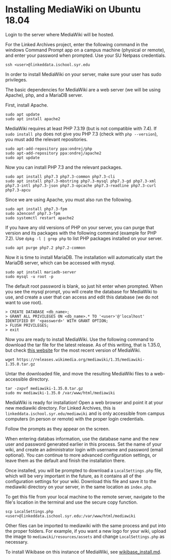 # Installing MediaWiki on Ubuntu 18.04

Login to the server where MediaWiki will be hosted. 

For the Linked Archives project, enter the following command in the windows Command Prompt app on a campus machine (physical or remote), and enter your password when prompted. Use your SU Netpass credentials.  

```.env
ssh <user>@linkeddata.ischool.syr.edu
```

In order to install MediaWiki on your server, make sure your user has sudo privileges.

The basic dependencies for MediaWiki are a web server (we will be using Apache), php, and a MariaDB server.

First, install Apache.

```.env
sudo apt update
sudo apt install apache2
```

MediaWiki requires at least PHP 7.3.19 (but is not compatible with 7.4). If `sudo install php` does not give you PHP 7.3 (check with `php --version`), you must add the relevant repositories.

```.env
sudo apt-add-repository ppa:ondrej/php
sudo apt-add-repository ppa:ondrej/apache2
sudo apt update
``` 

Now you can install PHP 7.3 and the relevant packages.

```.env
sudo apt install php7.3 php7.3-common php7.3-cli
sudo apt install php7.3-mbstring php7.3-mysql php7.3-gd php7.3-xml php7.3-intl php7.3-json php7.3-opcache php7.3-readline php7.3-curl php7.3-apcu
```

Since we are using Apache, you must also run the following.

```.env
sudo apt install php7.3-fpm
sudo a2enconf php7.3-fpm
sudo systemctl restart apache2
```

If you have any old versions of PHP on your server, you can purge that version and its packages with the following command (example for PHP 7.2). Use `dpkg -l | grep php` to list PHP packages installed on your server.

```.env
sudo apt purge php7.2 php7.2-common
```

Now it is time to install MariaDB. The installation will automatically start the MariaDB server, which can be accessed with mysql. 

```.env
sudo apt install mariadb-server
sudo mysql -u root -p
``` 

The default root password is blank, so just hit enter when prompted. When you see the mysql prompt, you will create the database for MediaWiki to use, and create a user that can access and edit this database (we do not want to use root).

```.env
> CREATE DATABASE <db_name>;
> GRANT ALL PRIVILEGES ON <db_name>.* TO '<user>'@'localhost' IDENTIFIED BY '<password>' WITH GRANT OPTION;
> FLUSH PRIVILEGES;
> exit
```

Now you are ready to install MediaWiki. Use the following command to download the tar file for the latest release. As of this writing, that is 1.35.0, but check [this website](https://www.MediaWiki.org/wiki/Download) for the most  recent version of MediaWiki.

```.env
wget https://releases.wikimedia.org/mediawiki/1.35/mediawiki-1.35.0.tar.gz
```

Untar the downloaded file, and move the resulting MediaWiki files to a web-accessible directory.

```.env
tar -zxpvf mediawiki-1.35.0.tar.gz
sudo mv mediawiki-1.35.0 /var/www/html/mediawiki
```

MediaWiki is ready for installation! Open a web browser and point it at your new mediawiki directory. For Linked Archives, this is `linkeddata.ischool.syr.edu/mediawiki` and is only accessible from campus computers (in person or remote) with the proper login credentials.

Follow the prompts as they appear on the screen. 

When entering databas information, use the database name and the new user and password generated earlier in this process. Set the name of your wiki, and create an administrator login with username and password (email optional). You can continue to more advanced configuration settings, or leave them as the default and finish the installation there. 

Once installed, you will be prompted to download a `LocalSettings.php` file, which will be very important in the future, as it contains all of the configuration settings for your wiki. Download this file and save it to the mediawiki directory on your server, in the same location as `index.php`. 

To get this file from your local machine to the remote server, navigate to the file's location in the terminal and use the secure copy function.

```.env
scp LocalSettings.php <user>@linkeddata.ischool.syr.edu:/var/www/html/mediawiki
```

Other files can be imported to mediawiki with the same process and put into the proper folders. For example, if you want a new logo for your wiki, upload the image to `mediawiki/resources/assets` and change `LocalSettings.php` as necessary. 

To install Wikibase on this instance of MediaWiki, see [wikibase_install.md](wikibase_install.md).
